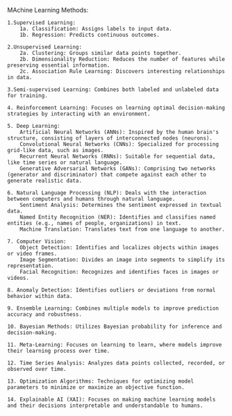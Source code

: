 MAchine Learning Methods:

    1.Supervised Learning:
        1a. Classification: Assigns labels to input data.
        1b. Regression: Predicts continuous outcomes.

    2.Unsupervised Learning:
        2a. Clustering: Groups similar data points together.
        2b. Dimensionality Reduction: Reduces the number of features while preserving essential information.
        2c. Association Rule Learning: Discovers interesting relationships in data.

    3.Semi-supervised Learning: Combines both labeled and unlabeled data for training.

    4. Reinforcement Learning: Focuses on learning optimal decision-making strategies by interacting with an environment.

    5. Deep Learning:
        Artificial Neural Networks (ANNs): Inspired by the human brain's structure, consisting of layers of interconnected nodes (neurons).
        Convolutional Neural Networks (CNNs): Specialized for processing grid-like data, such as images.
        Recurrent Neural Networks (RNNs): Suitable for sequential data, like time series or natural language.
        Generative Adversarial Networks (GANs): Comprising two networks (generator and discriminator) that compete against each other to generate realistic data.

    6. Natural Language Processing (NLP): Deals with the interaction between computers and humans through natural language.
        Sentiment Analysis: Determines the sentiment expressed in textual data.
        Named Entity Recognition (NER): Identifies and classifies named entities (e.g., names of people, organizations) in text.
        Machine Translation: Translates text from one language to another.

    7. Computer Vision:
        Object Detection: Identifies and localizes objects within images or video frames.
        Image Segmentation: Divides an image into segments to simplify its representation.
        Facial Recognition: Recognizes and identifies faces in images or videos.

    8. Anomaly Detection: Identifies outliers or deviations from normal behavior within data.

    9. Ensemble Learning: Combines multiple models to improve prediction accuracy and robustness.

    10. Bayesian Methods: Utilizes Bayesian probability for inference and decision-making.

    11. Meta-Learning: Focuses on learning to learn, where models improve their learning process over time.

    12. Time Series Analysis: Analyzes data points collected, recorded, or observed over time.

    13. Optimization Algorithms: Techniques for optimizing model parameters to minimize or maximize an objective function.

    14. Explainable AI (XAI): Focuses on making machine learning models and their decisions interpretable and understandable to humans.
